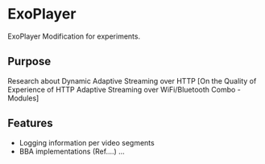 # ExoPlayer #

ExoPlayer Modification for experiments.

## Purpose
Research about Dynamic Adaptive Streaming over HTTP
[On the Quality of Experience of HTTP Adaptive Streaming over WiFi/Bluetooth Combo -Modules]

## Features
- Logging information per video segments
- BBA implementations (Ref....)
...
